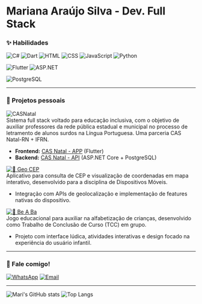 # Mariana Araújo Silva - Dev. Full Stack

### ✨ Habilidades
![C#](https://img.shields.io/badge/C%23-FF8DAA?style=for-the-badge&logo=c-sharp&logoColor=4B0082)
![Dart](https://img.shields.io/badge/Dart-BAA0FF?style=for-the-badge&logo=dart&logoColor=4B0082)
![HTML](https://img.shields.io/badge/HTML-A8E6CF?style=for-the-badge&logo=html5&logoColor=4B0082)
![CSS](https://img.shields.io/badge/CSS-FFD3B6?style=for-the-badge&logo=css3&logoColor=4B0082)
![JavaScript](https://img.shields.io/badge/JavaScript-FFF59D?style=for-the-badge&logo=javascript&logoColor=4B0082)
![Python](https://img.shields.io/badge/Python-87CEEB?style=for-the-badge&logo=python&logoColor=003366)

![Flutter](https://img.shields.io/badge/Flutter-7FDBFF?style=for-the-badge&logo=flutter&logoColor=003366)
![ASP.NET](https://img.shields.io/badge/ASP.NET-CDA0DD?style=for-the-badge&logo=dotnet&logoColor=4B0082)

![PostgreSQL](https://img.shields.io/badge/PostgreSQL-FFF59D?style=for-the-badge&logo=postgresql&logoColor=4B0082)

---

### 🌷 Projetos pessoais

![CASNatal](https://img.shields.io/badge/Full_Stack-CAS_Natal-FFB7C5?style=for-the-badge)  
Sistema full stack voltado para educação inclusiva, com o objetivo de auxiliar professores da rede pública estadual e municipal no processo de letramento de alunos surdos na Língua Portuguesa. Uma parceria CAS Natal-RN + IFRN.
- **Frontend:** [CAS Natal - APP](https://github.com/mari-arujjo/APP-CAS-Natal) (Flutter)  
- **Backend:** [CAS Natal - API](https://github.com/mari-arujjo/CAS-Natal-Api) (ASP.NET Core + PostgreSQL)


[![🔗 Geo CEP](https://img.shields.io/badge/🔗-Geo_CEP-A8E6CF?style=for-the-badge)](https://github.com/mari-arujjo/Geo-CEP)  
Aplicativo para consulta de CEP e visualização de coordenadas em mapa interativo, desenvolvido para a disciplina de Dispositivos Móveis.
  - Integração com APIs de geolocalização e implementação de features nativas do dispositivo.

[![🔗 Be A Ba](https://img.shields.io/badge/🔗-Be_A_Ba-87CEEB?style=for-the-badge)](https://github.com/mari-arujjo/Be-A-Ba)  
Jogo educacional para auxiliar na alfabetização de crianças, desenvolvido como Trabalho de Conclusão de Curso (TCC) em grupo.
  - Projeto com interface lúdica, atividades interativas e design focado na experiência do usuário infantil.

---

### 💌 Fale comigo!
[![WhatsApp](https://img.shields.io/badge/WhatsApp-A8E6CF?style=for-the-badge&logo=whatsapp&logoColor=006400)](https://wa.me/5584988594714)
[![Email](https://img.shields.io/badge/Email-FF9999?style=for-the-badge&logo=gmail&logoColor=8B0000)](mailto:araujosl.mariana@gmail.com)

---

![Mari's GitHub stats](https://github-readme-stats.vercel.app/api?username=mari-arujjo&show_icons=true&theme=radical)
![Top Langs](https://github-readme-stats.vercel.app/api/top-langs/?username=mari-arujjo&layout=compact&theme=radical&langs_count=7)


